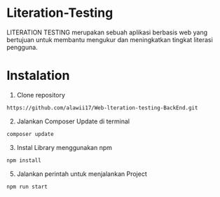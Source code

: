 # Literation-Testing
LITERATION TESTING merupakan sebuah aplikasi berbasis web yang bertujuan untuk membantu mengukur dan meningkatkan tingkat literasi pengguna.

# Instalation
1. Clone repository 
```sh
https://github.com/alawii17/Web-lteration-testing-BackEnd.git
```

2. Jalankan Composer Update di terminal
```sh
composer update
```

3. Instal Library menggunakan npm
```sh
npm install
```

5. Jalankan perintah untuk menjalankan Project
```sh
npm run start
```
